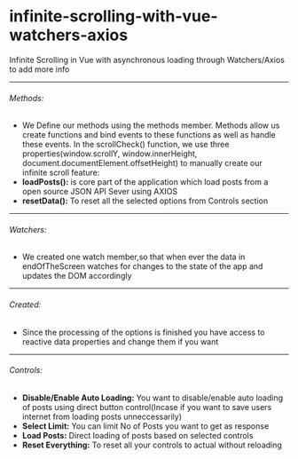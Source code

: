 # infinite-scrolling-with-vue-watchers-axios
Infinite Scrolling in Vue with asynchronous loading through Watchers/Axios to add more info
            <hr>
            <h6>Methods:</h6>
            <ul>
                <li>
                    We Define our methods using the methods member. Methods allow us create functions and bind events to these functions as well as handle these events. In the scrollCheck() function, we use three properties<span class="text-info">(window.scrollY, window.innerHeight, document.documentElement.offsetHeight)</span> to manually create our infinite scroll feature:
                </li>
                <li>
                    <b>loadPosts():</b> is core part of the application which load posts from a open source JSON API Sever using <span class="text-danger">AXIOS</span>
                </li>
                <li>
                    <b>resetData():</b> To reset all the selected options from Controls section
                </li>
            </ul>
            <hr>
            <h6>Watchers:</h6>
            <ul>
                <li>We created one watch member,so that when ever the data in <span class="text-danger">endOfTheScreen</span> watches for changes to the state of the app and updates the DOM accordingly
                </li>
            </ul>
            <hr>
            <h6>Created:</h6>
            <ul>
                <li>Since the processing of the options is finished you have access to reactive data properties and change them if you want</li>
            </ul>
            <hr>
            <h6>Controls:</h6>
            <ul>
                <li><b>Disable/Enable Auto Loading:</b> You want to disable/enable auto loading of posts using direct button control(Incase if you want to save users internet from loading posts unneccessarily)</li>
                <li><b>Select Limit:</b> You can limit No of Posts you want to get as response</li>
                <li><b>Load Posts:</b> Direct loading of posts based on selected controls</li>
                <li><b>Reset Everything:</b> To reset all your controls to actual without reloading</li>
            </ul>
